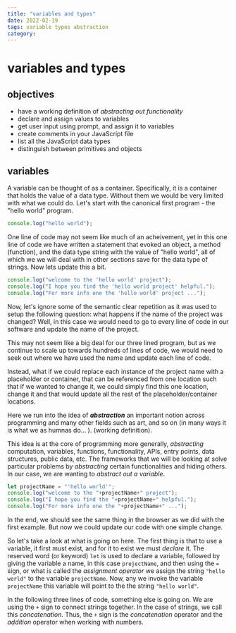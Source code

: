 ```yaml
---
title: "variables and types"
date: 2022-02-19
tags: variable types abstraction
category: 
---
```



# variables and types
## objectives
- have a working definition of *abstracting out functionality*
- declare and assign values to variables
- get user input using prompt, and assign it to variables
- create comments in your JavaScript file
- list all the JavaScript data types
- distinguish between primitives and objects
## variables
A variable can be thought of as a container. Specifically, it is a container that holds the value of a data type. Without them we would be very limited with what we could do. Let's start with the canonical first program - the "hello world" program. 

```javascript
console.log("hello world"); 
```
One line of code may not seem like much of an acheivement, yet in this one line of code we have written a statement that evoked an object, a method (function), and the data type string with the value of "hello world", all of which we we will deal with in other sections save for the data type of strings. Now lets update this a bit. 

```javascript
console.log("welcome to the 'hello world' project"); 
console.log("I hope you find the 'hello world project' helpful."); 
console.log("For more info one the 'hello world' project ..."); 
```

Now, let's ignore some of the semantic clear repetition as it was used to setup the following question: what happens if the name of the project was changed?
Well, in this case we would need to go to every line of code in our software and update the name of the project. 

This may not seem like a big deal for our three lined program, but as we continue to scale up towards hundreds of lines of code, we would need to seek out where we have used the name and update each line of code. 

Instead, what if we could replace each instance of the project name with a placeholder or container, that can be referenced from one location such that if we wanted to change it, we could simply find this one location, change it and that would update all the rest of the placeholder/container locations. 

Here we run into the idea of ***abstraction*** an important notion across programming and many other fields such as art,  and so on (in many ways it is what we as humnas do... ). (working definition). 

This idea is at the core of programming more generally, *abstracting* computation, variables, functions, functionality, APIs, entry points, data structures, public data, etc. The frameworks that we will be looking at solve particular problems by *abstracting* certain functionalities and hiding others. In our case, we are wanting to *abstract out a variable*. 

``` javascript
let projectName = "'hello world'"; 
console.log("welcome to the "+projectName+" project"); 
console.log("I hope you find the "+projectName+" helpful."); 
console.log("For more info one the "+projectName+" ...");
```

In the end, we should see the same thing in the browser as we did with the first example. But now we could update our code with one simple change. 

So let's take a look at what is going on here. The first thing is that to use a variable, it first must exist, and for it to exist  we must *declare* it. The reserved word (or keyword) `let` is used to declare a variable, followed by giving the variable a name, in this case `projectName`, and then using the `=` sign, or what is called the *assignment operator* we assign the string `"hello world"` to the variable `projectName`. Now, any we invoke the variable `projectName` this variable will point to the the string `"hello world"`.

In the following three lines of code, something else is going on. We are using the `+` sign to connect strings together. In the case of strings, we call this *concatenation*. Thus, the `+` sign is the *concatenation* operator and the *addition* operator when working with numbers. 

